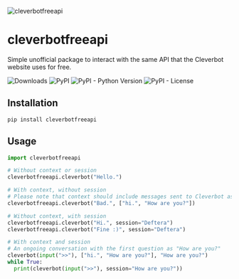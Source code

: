 ![cleverbotfreeapi](https://www.cleverbot.com/images/cleverbot254x114.jpg)

# cleverbotfreeapi
Simple unofficial package to interact with the same API that the Cleverbot website uses for free.

![Downloads](https://pepy.tech/badge/cleverbotfreeapi) ![PyPI](https://img.shields.io/pypi/v/cleverbotfreeapi) ![PyPI - Python Version](https://img.shields.io/pypi/pyversions/cleverbotfreeapi) ![PyPI - License](https://img.shields.io/pypi/l/cleverbotfreeapi)
## Installation
```pip
pip install cleverbotfreeapi
```
## Usage
```python
import cleverbotfreeapi

# Without context or session
cleverbotfreeapi.cleverbot("Hello.")

# With context, without session
# Please note that context should include messages sent to Cleverbot as well as the responses
cleverbotfreeapi.cleverbot("Bad.", ["hi.", "How are you?"])

# Without context, with session
cleverbotfreeapi.cleverbot("Hi.", session="Deftera")
cleverbotfreeapi.cleverbot("Fine :)", session="Deftera")

# With context and session
# An ongoing conversation with the first question as "How are you?"
cleverbot(input(">>"), ["hi.", "How are you?"], "How are you?")
while True:
  print(cleverbot(input(">>"), session="How are you?"))
```
